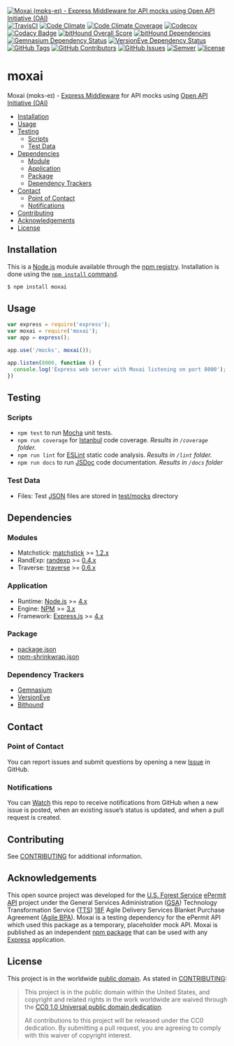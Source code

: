 [![Moxai (mɒks-eɪ) - Express Middleware for API mocks using Open API Initiative (OAI)](https://img.shields.io/badge/moxai-(m%C9%92ks--e%C9%AA)-ff69b4.svg)](README.md)
[![TravisCI](https://travis-ci.org/nci-ats/moxai.svg?branch=dev)](https://travis-ci.org/nci-ats/moxai)
[![Code Climate](https://codeclimate.com/github/nci-ats/moxai/badges/gpa.svg)](https://codeclimate.com/github/nci-ats/moxai)
[![Code Climate Coverage](https://codeclimate.com/github/nci-ats/moxai/badges/coverage.svg)](https://codeclimate.com/github/nci-ats/moxai/coverage)
[![Codecov](https://codecov.io/gh/nci-ats/moxai/branch/dev/graph/badge.svg)](https://codecov.io/gh/nci-ats/moxai)
[![Codacy Badge](https://api.codacy.com/project/badge/Grade/ff4303a2eb3e43c9928d6d91e1000c66)](https://www.codacy.com/app/nci-ats/moxai)
[![bitHound Overall Score](https://www.bithound.io/github/nci-ats/moxai/badges/score.svg)](https://www.bithound.io/github/nci-ats/moxai)
[![bitHound Dependencies](https://www.bithound.io/github/nci-ats/moxai/badges/dependencies.svg)](https://www.bithound.io/github/nci-ats/moxai/dependencies/npm)
[![Gemnasium Dependency Status](https://gemnasium.com/badges/github.com/nci-ats/moxai.svg)](https://gemnasium.com/github.com/nci-ats/moxai)
[![VersionEye Dependency Status](https://www.versioneye.com/user/projects/58fd85f3710da23fe20fe874/badge.svg?style=flat-square)](https://www.versioneye.com/user/projects/58fd85f3710da23fe20fe874)
[![GitHub Tags](https://img.shields.io/github/tag/nci-ats/moxai.svg)](https://github.com/nci-ats/moxai/tags)
[![GitHub Contributors](https://img.shields.io/github/contributors/nci-ats/moxai.svg)](https://github.com/nci-ats/moxai/graphs/contributors)
[![GitHub Issues](https://img.shields.io/github/issues/nci-ats/moxai.svg)](https://github.com/nci-ats/moxai/issues)
[![Semver](https://img.shields.io/badge/SemVer-2.0-blue.svg)](http://semver.org/spec/v2.0.0.html)
[![license](https://img.shields.io/badge/license-CC0--1.0-blue.svg)](https://creativecommons.org/publicdomain/zero/1.0/)

# moxai

Moxai (mɒks-eɪ) - [Express Middleware](https://expressjs.com/en/guide/using-middleware.html) for API mocks using [Open API Initiative (OAI)](https://www.openapis.org/)

* [Installation](#installation)
* [Usage](#usage)
* [Testing](#testing)
  * [Scripts](#scripts)
  * [Test Data](#test-data)
* [Dependencies](#dependencies)
  * [Module](#module)
  * [Application](#application)
  * [Package](#package)
  * [Dependency Trackers](#dependency-trackers)
* [Contact](#contact)
  * [Point of Contact](#point-of-contact)
  * [Notifications](#notifications)
* [Contributing](#contributing)
* [Acknowledgements](#acknowledgements)
* [License](#license)

## Installation

This is a [Node.js](https://nodejs.org/en/) module available through the [npm registry](https://www.npmjs.com/). Installation is done using the [`npm install` command](https://docs.npmjs.com/getting-started/installing-npm-packages-locally).

```sh
$ npm install moxai
```

## Usage

```javascript
var express = require('express');
var moxai = require('moxai');
var app = express();

app.use('/mocks', moxai());

app.listen(8000, function () {
  console.log('Express web server with Moxai listening on port 8000');
})
```

## Testing

### Scripts

- `npm test` to run [Mocha](https://mochajs.org/) unit tests.
- `npm run coverage` for [Istanbul](https://github.com/gotwarlost/istanbul) code coverage. *Results in `/coverage` folder.*
- `npm run lint` for [ESLint](http://eslint.org/) static code analysis. *Results in `/lint` folder.*
- `npm run docs` to run [JSDoc](http://usejsdoc.org/) code documentation. *Results in `/docs` folder*

### Test Data

- Files: Test [JSON](http://www.json.org/) files are stored in [test/mocks](https://github.com/nci-ats/moxai/tree/dev/test/mocks) directory

## Dependencies

### Modules

- Matchstick: [matchstick](https://matchstickjs.com/) >= [1.2.x](https://www.npmjs.com/package/matchstick)
- RandExp: [randexp](http://fent.github.io/randexp.js/) >= [0.4.x](https://www.npmjs.com/package/randexp)
- Traverse: [traverse](https://github.com/substack/js-traverse) >= [0.6.x](https://www.npmjs.com/package/traverse)

### Application

- Runtime: [Node.js](https://nodejs.org) >= [4.x](https://nodejs.org/en/download/releases/)
- Engine: [NPM](https://www.npmjs.com) >= [3.x](https://github.com/npm/npm/releases)
- Framework: [Express.js](https://expressjs.com/) >= [4.x](https://github.com/expressjs/express/releases)

### Package

- [package.json](https://github.com/nci-ats/moxai/blob/dev/package.json)
- [npm-shrinkwrap.json](https://github.com/nci-ats/moxai/blob/dev/npm-shrinkwrap.json)

### Dependency Trackers

- [Gemnasium](https://gemnasium.com/github.com/nci-ats/moxai/)
- [VersionEye](https://www.versioneye.com/user/projects/58fd85f3710da23fe20fe874)
- [Bithound](https://www.bithound.io/github/nci-ats/moxai/dependencies/npm)

## Contact

### Point of Contact

You can report issues and submit questions by opening a new [Issue](https://help.github.com/articles/creating-an-issue/) in GitHub.

### Notifications

You can [Watch](https://help.github.com/articles/watching-repositories/) this repo to receive notifications from GitHub when a new issue is posted, when an existing issue’s status is updated, and when a pull request is created.

## Contributing

See [CONTRIBUTING](CONTRIBUTING.md) for additional information.

## Acknowledgements

This open source project was developed for the [U.S. Forest Service](https://www.fs.fed.us/) [ePermit API](https://github.com/nci-ats/fs-middlelayer-api) project under the General Services Administration ([GSA](https://www.gsa.gov)) Technology Transformation Service ([TTS](https://www.gsa.gov/tts)) [18F](https://18f.gsa.gov/) Agile Delivery Services Blanket Purchase Agreement ([Agile BPA](https://ads.18f.gov/)). Moxai is a testing dependency for the ePermit API which used this package as a temporary, placeholder mock API. Moxai is published as an independent [npm package](https://www.npmjs.com/package/moxai) that can be used with any [Express](https://expressjs.com/) application. 

## License

This project is in the worldwide [public domain](LICENSE.md). As stated in [CONTRIBUTING](CONTRIBUTING.md):

> This project is in the public domain within the United States, and copyright and related rights in the work worldwide are waived through the [CC0 1.0 Universal public domain dedication](https://creativecommons.org/publicdomain/zero/1.0/).
>
> All contributions to this project will be released under the CC0 dedication. By submitting a pull request, you are agreeing to comply with this waiver of copyright interest.
